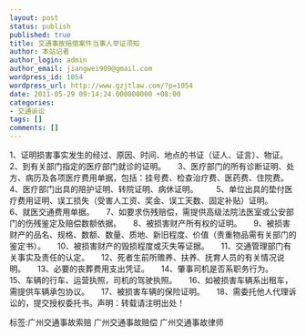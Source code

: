 ```yaml
---
layout: post
status: publish
published: true
title: 交通事故赔偿案件当事人举证须知
author: 本站记者
author_login: admin
author_email: jiangwei909@gmail.com
wordpress_id: 1054
wordpress_url: http://www.gzjtlaw.com/?p=1054
date: 2011-05-29 09:14:24.000000000 +08:00
categories:
- 交通诉讼
tags: []
comments: []
---
```

1、证明损害事实发生的经过、原因、时间、地点的书证（证人、证言）、物证。　　2、到有关部门指定的医疗部门就诊的证明。　　3、医疗部门的所有诊断证明、处方、病历及各项医疗费用单据，包括：挂号费、检查治疗费、医药费、住院费。　　4、医疗部门出具的陪护证明、转院证明、病休证明。 　　5、单位出具的垫付医疗费用证明、误工损失（受害人工资、奖金、误工天数、固定补贴）证明。　　6、就医交通费用单据。　　7、如要求伤残赔偿，需提供高级法院法医室或公安部门的伤残鉴定及赔偿数额依据。　　8、被损害财产所有权的证明。　　9、被损害财产的品名、规格、数额、数量、质地、新旧程度、价值（贵重物品需有关部门的鉴定书）。　　10、被损害财产的毁损程度或灭失等证据。　　11、交通管理部门有关事实及责任的认定。　　12、死者生前所赡养、扶养、抚育人员的有关情况说明。　　13、必要的丧葬费用支出凭证。　　14、肇事司机是否系职务行为。　　15、车辆的行车、运营执照，司机的驾驶执照。　　16、如被损害车辆系出租车，需提供车辆承包协议。　　17、被损害车辆的保险证明。　　18、需委托他人代理诉讼的，提交授权委托书。声明：转载请注明出处！标签:广州交通事故索赔 广州交通事故赔偿 广州交通事故律师

